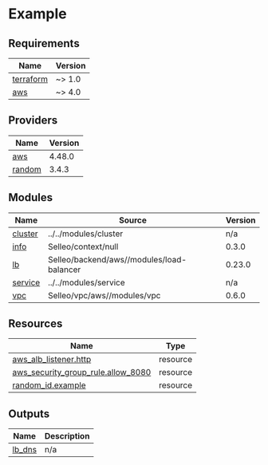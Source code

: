 # Example

<!-- BEGIN_TF_DOCS -->
## Requirements

| Name | Version |
|------|---------|
| <a name="requirement_terraform"></a> [terraform](#requirement\_terraform) | ~> 1.0 |
| <a name="requirement_aws"></a> [aws](#requirement\_aws) | ~> 4.0 |

## Providers

| Name | Version |
|------|---------|
| <a name="provider_aws"></a> [aws](#provider\_aws) | 4.48.0 |
| <a name="provider_random"></a> [random](#provider\_random) | 3.4.3 |

## Modules

| Name | Source | Version |
|------|--------|---------|
| <a name="module_cluster"></a> [cluster](#module\_cluster) | ../../modules/cluster | n/a |
| <a name="module_info"></a> [info](#module\_info) | Selleo/context/null | 0.3.0 |
| <a name="module_lb"></a> [lb](#module\_lb) | Selleo/backend/aws//modules/load-balancer | 0.23.0 |
| <a name="module_service"></a> [service](#module\_service) | ../../modules/service | n/a |
| <a name="module_vpc"></a> [vpc](#module\_vpc) | Selleo/vpc/aws//modules/vpc | 0.6.0 |

## Resources

| Name | Type |
|------|------|
| [aws_alb_listener.http](https://registry.terraform.io/providers/hashicorp/aws/latest/docs/resources/alb_listener) | resource |
| [aws_security_group_rule.allow_8080](https://registry.terraform.io/providers/hashicorp/aws/latest/docs/resources/security_group_rule) | resource |
| [random_id.example](https://registry.terraform.io/providers/hashicorp/random/latest/docs/resources/id) | resource |

## Outputs

| Name | Description |
|------|-------------|
| <a name="output_lb_dns"></a> [lb\_dns](#output\_lb\_dns) | n/a |
<!-- END_TF_DOCS -->
